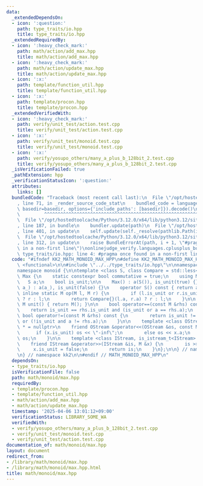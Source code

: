 ```yaml
---
data:
  _extendedDependsOn:
  - icon: ':question:'
    path: type_traits/io.hpp
    title: type_traits/io.hpp
  _extendedRequiredBy:
  - icon: ':heavy_check_mark:'
    path: math/action/add_max.hpp
    title: math/action/add_max.hpp
  - icon: ':heavy_check_mark:'
    path: math/action/update_max.hpp
    title: math/action/update_max.hpp
  - icon: ':x:'
    path: template/function_util.hpp
    title: template/function_util.hpp
  - icon: ':x:'
    path: template/procon.hpp
    title: template/procon.hpp
  _extendedVerifiedWith:
  - icon: ':heavy_check_mark:'
    path: verify/unit_test/action.test.cpp
    title: verify/unit_test/action.test.cpp
  - icon: ':x:'
    path: verify/unit_test/monoid.test.cpp
    title: verify/unit_test/monoid.test.cpp
  - icon: ':x:'
    path: verify/yosupo_others/many_a_plus_b_128bit_2.test.cpp
    title: verify/yosupo_others/many_a_plus_b_128bit_2.test.cpp
  _isVerificationFailed: true
  _pathExtension: hpp
  _verificationStatusIcon: ':question:'
  attributes:
    links: []
  bundledCode: "Traceback (most recent call last):\n  File \"/opt/hostedtoolcache/Python/3.12.0/x64/lib/python3.12/site-packages/onlinejudge_verify/documentation/build.py\"\
    , line 71, in _render_source_code_stat\n    bundled_code = language.bundle(stat.path,\
    \ basedir=basedir, options={'include_paths': [basedir]}).decode()\n          \
    \         ^^^^^^^^^^^^^^^^^^^^^^^^^^^^^^^^^^^^^^^^^^^^^^^^^^^^^^^^^^^^^^^^^^^^^^^^^^^^^^^^^\n\
    \  File \"/opt/hostedtoolcache/Python/3.12.0/x64/lib/python3.12/site-packages/onlinejudge_verify/languages/cplusplus.py\"\
    , line 187, in bundle\n    bundler.update(path)\n  File \"/opt/hostedtoolcache/Python/3.12.0/x64/lib/python3.12/site-packages/onlinejudge_verify/languages/cplusplus_bundle.py\"\
    , line 401, in update\n    self.update(self._resolve(pathlib.Path(included), included_from=path))\n\
    \  File \"/opt/hostedtoolcache/Python/3.12.0/x64/lib/python3.12/site-packages/onlinejudge_verify/languages/cplusplus_bundle.py\"\
    , line 312, in update\n    raise BundleErrorAt(path, i + 1, \"#pragma once found\
    \ in a non-first line\")\nonlinejudge_verify.languages.cplusplus_bundle.BundleErrorAt:\
    \ type_traits/io.hpp: line 4: #pragma once found in a non-first line\n"
  code: "#ifndef KK2_MATH_MONOID_MAX_HPP\n#define KK2_MATH_MONOID_MAX_HPP 1\n\n#include\
    \ <functional>\n\n#include \"../../type_traits/io.hpp\"\n\nnamespace kk2 {\n\n\
    namespace monoid {\n\ntemplate <class S, class Compare = std::less<S>> struct\
    \ Max {\n    static constexpr bool commutative = true;\n    using M = Max;\n \
    \   S a;\n    bool is_unit;\n\n    Max() : a(S()), is_unit(true) {}\n    Max(S\
    \ a_) : a(a_), is_unit(false) {}\n    operator S() const { return a; }\n\n   \
    \ inline static M op(M l, M r) {\n        if (l.is_unit or r.is_unit) return l.is_unit\
    \ ? r : l;\n        return Compare{}(l.a, r.a) ? r : l;\n    }\n\n    inline static\
    \ M unit() { return M(); }\n\n    bool operator==(const M &rhs) const {\n    \
    \    return is_unit == rhs.is_unit and (is_unit or a == rhs.a);\n    }\n\n   \
    \ bool operator!=(const M &rhs) const {\n        return is_unit != rhs.is_unit\
    \ or (!is_unit and a != rhs.a);\n    }\n\n    template <class OStream, is_ostream_t<OStream>\
    \ * = nullptr>\n    friend OStream &operator<<(OStream &os, const M &x) {\n  \
    \      if (x.is_unit) os << \"-inf\";\n        else os << x.a;\n        return\
    \ os;\n    }\n\n    template <class IStream, is_istream_t<IStream> * = nullptr>\n\
    \    friend IStream &operator>>(IStream &is, M &x) {\n        is >> x.a;\n   \
    \     x.is_unit = false;\n        return is;\n    }\n};\n\n} // namespace monoid\n\
    \n} // namespace kk2\n\n#endif // MATH_MONOID_MAX_HPP\n"
  dependsOn:
  - type_traits/io.hpp
  isVerificationFile: false
  path: math/monoid/max.hpp
  requiredBy:
  - template/procon.hpp
  - template/function_util.hpp
  - math/action/add_max.hpp
  - math/action/update_max.hpp
  timestamp: '2025-04-06 13:01:12+09:00'
  verificationStatus: LIBRARY_SOME_WA
  verifiedWith:
  - verify/yosupo_others/many_a_plus_b_128bit_2.test.cpp
  - verify/unit_test/monoid.test.cpp
  - verify/unit_test/action.test.cpp
documentation_of: math/monoid/max.hpp
layout: document
redirect_from:
- /library/math/monoid/max.hpp
- /library/math/monoid/max.hpp.html
title: math/monoid/max.hpp
---
```


